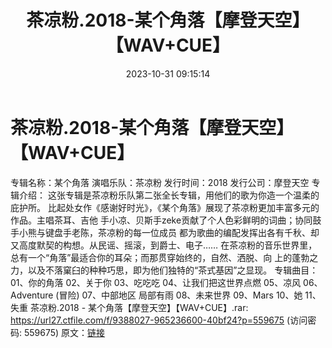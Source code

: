 ﻿---
title: 茶凉粉.2018-某个角落【摩登天空】【WAV+CUE】
date: 2023-10-31 09:15:14
categories: WAV车载音乐、镜像
tags: 华语中文
---
# 茶凉粉.2018-某个角落【摩登天空】【WAV+CUE】

专辑名称：某个角落
演唱乐队：茶凉粉
发行时间：2018
发行公司：摩登天空
专辑介绍：
这张专辑是茶凉粉乐队第二张全长专辑，用他们的歌为你造一个温柔的庇护所。
比起处女作《感谢好时光》，《某个角落》展现了茶凉粉更加丰富多元的作品。主唱茶耳、吉他
手小凉、贝斯手zeke贡献了个人色彩鲜明的词曲；协同鼓手小熊与键盘手老陈，茶凉粉的每一位成员
都为歌曲的编配发挥出各有千秋、却又高度默契的构想。从民谣、摇滚，到爵士、电子……
在茶凉粉的音乐世界里，总有一个“角落”最适合你的耳朵；而那贯穿始终的，自然、洒脱、向
上的蓬勃之力，以及不落窠臼的种种巧思，即为他们独特的“茶式基因”之显现。
专辑曲目：
01、你的角落
02、关于你
03、吃吃吃
04、让我们把这世界点燃
05、凉风
06、Adventure (冒险)
07、中部地区 局部有雨
08、未来世界
09、Mars
10、她
11、失重
茶凉粉.2018 - 某个角落【摩登天空】【WAV+CUE】.rar: https://url27.ctfile.com/f/9388027-965236600-40bf24?p=559675
(访问密码: 559675)
原文：[链接](https://blog.sina.com.cn/s/blog_1647c7e76010313or.html)